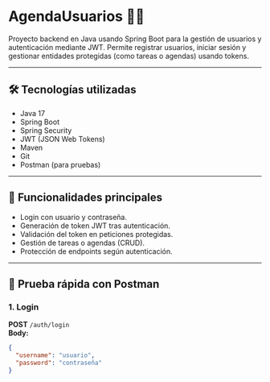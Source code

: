 # AgendaUsuarios 📒🔐

Proyecto backend en Java usando Spring Boot para la gestión de usuarios y autenticación mediante JWT. Permite registrar usuarios, iniciar sesión y gestionar entidades protegidas (como tareas o agendas) usando tokens.

---

## 🛠️ Tecnologías utilizadas

- Java 17
- Spring Boot
- Spring Security
- JWT (JSON Web Tokens)
- Maven
- Git
- Postman (para pruebas)

---

## 🚀 Funcionalidades principales

- Login con usuario y contraseña.
- Generación de token JWT tras autenticación.
- Validación del token en peticiones protegidas.
- Gestión de tareas o agendas (CRUD).
- Protección de endpoints según autenticación.

---

## 🧪 Prueba rápida con Postman

### 1. Login
**POST** `/auth/login`  
**Body:**

```json
{
  "username": "usuario",
  "password": "contraseña"
}